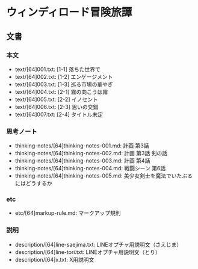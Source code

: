 # ウィンディロード冒険旅譚
## 文書
### 本文
- text/[64]001.txt: [1-1] 落ちた世界で
- text/[64]002.txt: [1-2] エンゲージメント
- text/[64]003.txt: [1-3] 巡る市場の華やぎ
- text/[64]004.txt: [2-1] 霧の向こうは霧
- text/[64]005.txt: [2-2] イノセント
- text/[64]006.txt: [2-3] 思いの交錯
- text/[64]007.txt: [2-4] タイトル未定

### 思考ノート
- thinking-notes/[64]thinking-notes-001.md: 計画 第3話
- thinking-notes/[64]thinking-notes-002.md: 計画 第3話 剣の話
- thinking-notes/[64]thinking-notes-003.md: 計画 第4話
- thinking-notes/[64]thinking-notes-004.md: 戦闘シーン 第6話
- thinking-notes/[64]thinking-notes-005.md: 美少女剣士を魔法でいたぶるにはどうするか

### etc
- etc/[64]markup-rule.md: マークアップ規則

### 説明
- description/[64]line-saejima.txt: LINEオプチャ用説明文（さえじま）
- description/[64]line-tori.txt:    LINEオプチャ用説明文（とり）
- description/[64]x.txt:            X用説明文
